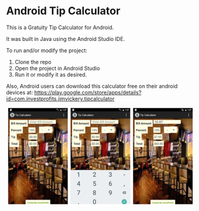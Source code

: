 # Android Tip Calculator

This is a Gratuity Tip Calculator for Android. 

It was built in Java using the Android Studio IDE.

To run and/or modify the project:
1. Clone the repo
2. Open the project in Android Studio
3. Run it or modify it as desired.

Also, Android users can download this calculator free on their android devices at:
https://play.google.com/store/apps/details?id=com.investprofits.jimvickery.tipcalculator

![Alt text](tip_calc.png?raw=true "Title")
